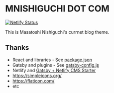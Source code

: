 # MNISHIGUCHI DOT COM

[![Netlify Status](https://api.netlify.com/api/v1/badges/d0207934-cd7a-4839-a892-a7c9c605ed9e/deploy-status)](https://app.netlify.com/sites/mnishiguchi/deploys)


This is Masatoshi Nishiguchi's currnet blog theme.

## Thanks

- React and libraries - See [package.json](./package.json)
- Gatsby and plugins - See [gatsby-config.js](./gatsby-config.js)
- Netlify and [Gatsby + Netlify CMS Starter](https://templates.netlify.com/template/gatsby-blog-with-netlify-cms/)
- https://simpleicons.org/
- https://flaticon.com/
- etc
